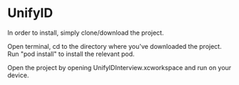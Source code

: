 # UnifyID

In order to install, simply clone/download the project.

Open terminal, cd to the directory where you've downloaded the project. Run "pod install" to install the relevant pod.

Open the project by opening UnifyIDInterview.xcworkspace and run on your device.
